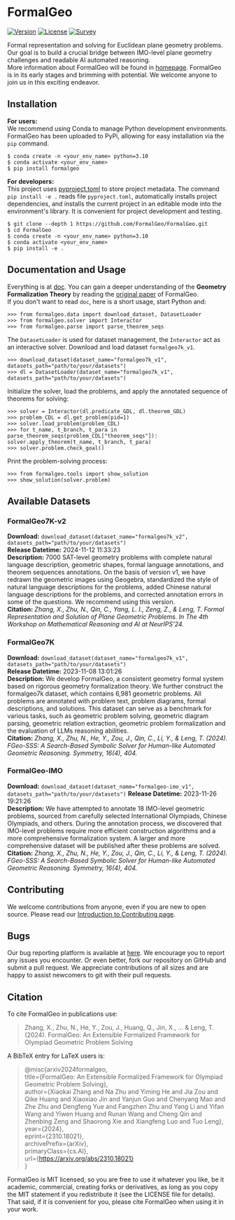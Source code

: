 # FormalGeo

[![Version](https://img.shields.io/badge/Version-0.0.6-brightgreen)](https://github.com/FormalGeo/FormalGeo)
[![License](https://img.shields.io/badge/License-MIT-green)](https://opensource.org/licenses/MIT)
[![Survey](https://img.shields.io/badge/Survey-FormalGeo-blue)](https://github.com/FormalGeo/FormalGeo)

Formal representation and solving for Euclidean plane geometry problems. Our goal is to build a crucial bridge between
IMO-level plane geometry challenges and readable AI automated reasoning.  
More information about FormalGeo will be found in [homepage](https://formalgeo.github.io/). FormalGeo is in its early
stages and brimming with potential. We welcome anyone to join us in this exciting endeavor.

## Installation

**For users:**  
We recommend using Conda to manage Python development environments. FormalGeo has been uploaded to PyPi, allowing for
easy installation via the `pip` command.

    $ conda create -n <your_env_name> python=3.10
    $ conda activate <your_env_name>
    $ pip install formalgeo

**For developers:**  
This project uses [pyproject.toml](https://packaging.python.org/en/latest/specifications/declaring-project-metadata) to
store project metadata. The command `pip install -e .` reads file `pyproject.toml`, automatically installs project
dependencies, and installs the current project in an editable mode into the environment's library. It is convenient for
project development and testing.

    $ git clone --depth 1 https://github.com/FormalGeo/FormalGeo.git
    $ cd FormalGeo
    $ conda create -n <your_env_name> python=3.10
    $ conda activate <your_env_name>
    $ pip install -e .

## Documentation and Usage

Everything is at [doc](./doc/doc.md). You can gain a deeper understanding of the **Geometry Formalization Theory**
by reading the [original paper](https://arxiv.org/abs/2310.18021) of FormalGeo.  
If you don't want to read `doc`, here is a short usage, start Python and:

    >>> from formalgeo.data import download_dataset, DatasetLoader
    >>> from formalgeo.solver import Interactor
    >>> from formalgeo.parse import parse_theorem_seqs

The `DatasetLoader` is used for dataset management, the `Interactor` act as an interactive solver. Download and load
dataset `formalgeo7k_v1`.

    >>> download_dataset(dataset_name="formalgeo7k_v1", datasets_path="path/to/your/datasets")
    >>> dl = DatasetLoader(dataset_name="formalgeo7k_v1", datasets_path="path/to/your/datasets")

Initialize the solver, load the problems, and apply the annotated sequence of theorems for solving:

    >>> solver = Interactor(dl.predicate_GDL, dl.theorem_GDL)
    >>> problem_CDL = dl.get_problem(pid=1)
    >>> solver.load_problem(problem_CDL)
    >>> for t_name, t_branch, t_para in parse_theorem_seqs(problem_CDL["theorem_seqs"]): solver.apply_theorem(t_name, t_branch, t_para)
    >>> solver.problem.check_goal()

Print the problem-solving process:

    >>> from formalgeo.tools import show_solution
    >>> show_solution(solver.problem)

## Available Datasets

### FormalGeo7K-v2

**Download:** `download_dataset(dataset_name="formalgeo7k_v2", datasets_path="path/to/your/datasets")`  
**Release Datetime:** 2024-11-12 11:33:23  
**Description:** 7000 SAT-level geometry problems with complete natural language description, geometric shapes, formal
language annotations, and theorem sequences annotations. On the basis of version v1, we have redrawn the geometric
images using Geogebra, standardized the style of natural language descriptions for the problems, added Chinese natural
language descriptions for the problems, and corrected annotation errors in some of the questions. We recommend using
this version.  
**Citation:** *Zhang, X., Zhu, N., Qin, C., Yang, L. I., Zeng, Z., & Leng, T. Formal Representation and Solution of
Plane Geometric Problems. In The 4th Workshop on Mathematical Reasoning and AI at NeurIPS'24.*

### FormalGeo7K

**Download:** `download_dataset(dataset_name="formalgeo7k_v1", datasets_path="path/to/your/datasets")`  
**Release Datetime:** 2023-11-08 13:01:26  
**Description:** We develop FormalGeo, a consistent geometry formal system based on rigorous geometry formalization
theory. We further construct the formalgeo7k dataset, which contains 6,981 geometric problems. All problems are
annotated with problem text, problem diagrams, formal descriptions, and solutions. This dataset can serve as a benchmark
for various tasks, such as geometric problem solving, geometric diagram parsing, geometric relation extraction,
geometric problem formalization and the evaluation of LLMs reasoning abilities.  
**Citation:** *Zhang, X., Zhu, N., He, Y., Zou, J., Qin, C., Li, Y., & Leng, T. (2024). FGeo-SSS: A Search-Based
Symbolic Solver for Human-like Automated Geometric Reasoning. Symmetry, 16(4), 404.*

### FormalGeo-IMO

**Download:** `download_dataset(dataset_name="formalgeo-imo_v1", datasets_path="path/to/your/datasets")`
**Release Datetime:** 2023-11-26 19:21:26  
**Description:** We have attempted to annotate 18 IMO-level geometric problems, sourced from carefully
selected International Olympiads, Chinese Olympiads, and others. During the annotation process, we discovered that
IMO-level problems require more efficient construction algorithms and a more comprehensive formalization system. A
larger and more comprehensive dataset will be published after these problems are solved.  
**Citation:** *Zhang, X., Zhu, N., He, Y., Zou, J., Qin, C., Li, Y., & Leng, T. (2024). FGeo-SSS: A Search-Based
Symbolic Solver for Human-like Automated Geometric Reasoning. Symmetry, 16(4), 404.*

## Contributing

We welcome contributions from anyone, even if you are new to open source. Please read our [Introduction to Contributing
page](./doc/contributing.md).

## Bugs

Our bug reporting platform is available at [here](https://github.com/FormalGeo/FormalGeo/issues). We encourage you to
report any issues you encounter. Or even better, fork our repository on GitHub and submit a pull request. We appreciate
contributions of all sizes and are happy to assist newcomers to git with their pull requests.

## Citation

To cite FormalGeo in publications use:
> Zhang, X., Zhu, N., He, Y., Zou, J., Huang, Q., Jin, X., ... & Leng, T. (2024). FormalGeo: An Extensible Formalized
> Framework for Olympiad Geometric Problem Solving

A BibTeX entry for LaTeX users is:
> @misc{arxiv2024formalgeo,  
> title={FormalGeo: An Extensible Formalized Framework for Olympiad Geometric Problem Solving},  
> author={Xiaokai Zhang and Na Zhu and Yiming He and Jia Zou and Qike Huang and Xiaoxiao Jin and Yanjun Guo and Chenyang
> Mao and Zhe Zhu and Dengfeng Yue and Fangzhen Zhu and Yang Li and Yifan Wang and Yiwen Huang and Runan Wang and Cheng
> Qin and Zhenbing Zeng and Shaorong Xie and Xiangfeng Luo and Tuo Leng},  
> year={2024},  
> eprint={2310.18021},  
> archivePrefix={arXiv},  
> primaryClass={cs.AI},  
> url={https://arxiv.org/abs/2310.18021}  
> }

FormalGeo is MIT licensed, so you are free to use it whatever you like, be it academic, commercial, creating forks or
derivatives, as long as you copy the MIT statement if you redistribute it (see the LICENSE file for details). That said,
if it is convenient for you, please cite FormalGeo when using it in your work.